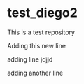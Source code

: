 # test_diego2
This is a test repository

Adding this new line

adding line
jdjjd

adding another line